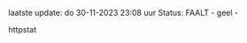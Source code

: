laatste update: 
do 30-11-2023 23:08   uur 
Status: FAALT - geel - 
<div class="service Y">httpstat</div>